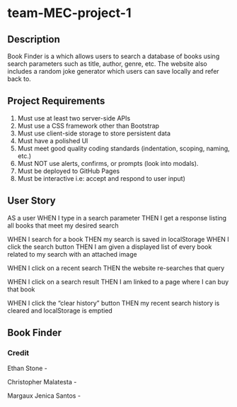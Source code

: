 # team-MEC-project-1

## Description
Book Finder is a which allows users to search a database of books using search parameters such as title, author, genre, etc. The website also includes a random joke generator which users can save locally and refer back to.

## Project Requirements
1. Must use at least two server-side APIs
2. Must use a CSS framework other than Bootstrap
3. Must use client-side storage to store persistent data
4. Must have a polished Ul
5. Must meet good quality coding standards (indentation, scoping, naming, etc.)
6. Must NOT use alerts, confirms, or prompts (look into modals).
7. Must be deployed to GitHub Pages
8. Must be interactive i.e: accept and respond to user input)

## User Story
AS a user
WHEN I type in a search parameter
THEN I get a response listing all books that meet my desired search

WHEN I search for a book
THEN my search is saved in localStorage
WHEN I click the search button 
THEN I am given a displayed list of every book related to my search with an attached image

WHEN I click on a recent search
THEN the website re-searches that query

WHEN I click on a search result
THEN I am linked to a page where I can buy that book

WHEN I click the “clear history” button
THEN my recent search history is cleared and localStorage is emptied

## Book Finder

### Credit

Ethan Stone -

Christopher Malatesta -

Margaux Jenica Santos -